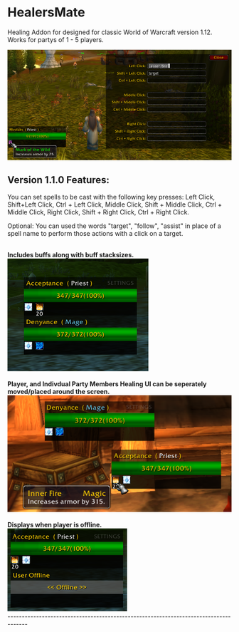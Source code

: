 # HealersMate
Healing Addon for designed for classic World of Warcraft version 1.12.
Works for partys of 1 - 5 players.

<img src="Images/UI_Example.png">

Version 1.1.0 Features:
-------------------------------------------------------------------------------------
You can set spells to be cast with the following key presses:
Left Click, Shift+Left Click, Ctrl + Left Click, Middle Click, Shift + Middle Click, Ctrl + Middle Click, Right Click, Shift + Right Click, Ctrl + Right Click.

Optional:
  You can used the words "target", "follow", "assist" in place of a spell name to perform those actions with a click on a target.

<br>
<b>Includes buffs along with buff stacksizes.</b><br>
<img src="Images/UI_Example_2.png">
<br>
<br>
<b>Player, and Indivdual Party Members Healing UI can be seperately moved/placed around the screen.</b><br>
<img src="Images/UI_Example_4.png">
<br>
<br>
<b>Displays when player is offline.</b><br>
<img src="Images/UI_Example_3.png">
<br>
-------------------------------------------------------------------------------------

